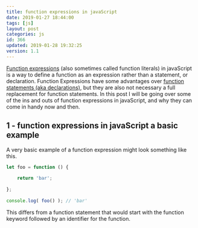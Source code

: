 ```yaml
---
title: function expressions in javaScript
date: 2019-01-27 18:44:00
tags: [js]
layout: post
categories: js
id: 366
updated: 2019-01-28 19:32:25
version: 1.1
---
```


[Function expressions](https://developer.mozilla.org/en-US/docs/web/JavaScript/Reference/Operators/function) (also sometimes called function literals) in javaScript is a way to define a function as an expression rather than a statement, or declaration. Function Expressions have some advantages over [function statements (aka declarations)](https://developer.mozilla.org/en-US/docs/Web/JavaScript/Reference/Statements/function), but they are also not necessary a full replacement for function statements. In this post I will be going over some of the ins and outs of function expressions in javaScript, and why they can come in handy now and then.

<!-- more -->


## 1 - function expressions in javaScript a basic example

A very basic example of a function expression might look something like this.

```js
let foo = function () {
 
    return 'bar';
 
};
 
console.log( foo() ); // 'bar'

```

This differs from a function statement that would start with the function keyword followed by an identifier for the function.
